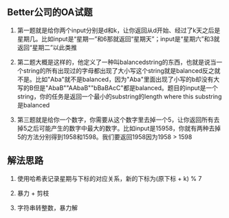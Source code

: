 ## Better公司的OA试题

1. 第一题就是给你两个input分别是d和k，让你返回从d开始、经过了k天之后是星期几。比如input是“星期一”和6那就返回“星期天”；input是“星期六”和3就返回“星期二”以此类推

2. 第二题大概是这样的，他定义了一种叫balancedstring的东西，也就是说当一个string的所有出现过的字母都出现了大小写这个string就是balanced反之就不是。比如"Aba"就不是balanced，因为"Aba"里面出现了小写的b却没有大写的B但是"AbaB""AAbaB""bBaBAcC"都是balanced。题目的input是一个string，你的任务是返回一个最小的substring的length where this substring是balanced

3. 第三题就是给你一个数字，你需要从这个数字里去掉一个5，让你返回所有去掉5之后可能产生的数字中最大的数字。比如input是15958，你就有两种去掉5的方法分别得到1958和1598。我们要返回1958因为1958 > 1598

## 解法思路

1. 使用哈希表记录星期与下标的对应关系，新的下标为(原下标 + k) % 7 
   
2. 暴力 + 剪枝
   
3. 字符串转整数，暴力解